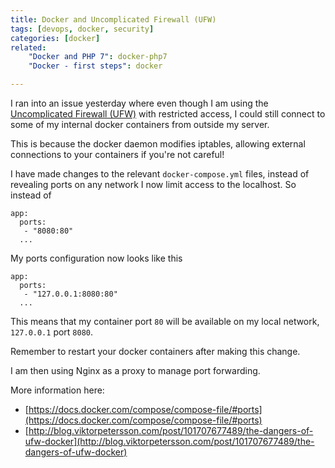 ```yaml
---
title: Docker and Uncomplicated Firewall (UFW)
tags: [devops, docker, security]
categories: [docker]
related:
    "Docker and PHP 7": docker-php7
    "Docker - first steps": docker

---
```


I ran into an issue yesterday where even though I am using the [Uncomplicated Firewall (UFW)](https://help.ubuntu.com/community/UFW) with restricted access, I could still connect to some of my internal docker containers from outside my server.

This is because the docker daemon modifies iptables, allowing external connections to your containers if you're not careful!

I have made changes to the relevant `docker-compose.yml` files, instead of revealing ports on any network I now limit access to the localhost. So instead of 

```
app:
  ports:
   - "8080:80"
  ...
```

My ports configuration now looks like this

```
app:
  ports:
   - "127.0.0.1:8080:80"
  ...
```

This means that my container port `80` will be available on my local network, `127.0.0.1` port `8080`.

Remember to restart your docker containers after making this change.

I am then using Nginx as a proxy to manage port forwarding.

More information here:

 - [https://docs.docker.com/compose/compose-file/#ports](https://docs.docker.com/compose/compose-file/#ports)
 - [http://blog.viktorpetersson.com/post/101707677489/the-dangers-of-ufw-docker](http://blog.viktorpetersson.com/post/101707677489/the-dangers-of-ufw-docker)
